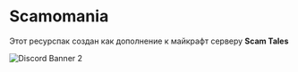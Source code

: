 # Scamomania
Этот ресурспак создан как дополнение к майкрафт серверу **Scam Tales**

<img src="https://discord.gg/7FDNRWMKw9?style=banner2" alt="Discord Banner 2"/>
